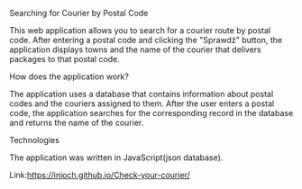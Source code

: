 Searching for Courier by Postal Code

This web application allows you to search for a courier route by postal code. After entering a postal code and clicking the "Sprawdź" button, the application displays towns and the name of the courier that delivers packages to that postal code.

How does the application work?

The application uses a database that contains information about postal codes and the couriers assigned to them. After the user enters a postal code, the application searches for the corresponding record in the database and returns the name of the courier.


Technologies

The application was written in JavaScript(json database).

Link:https://inioch.github.io/Check-your-courier/
